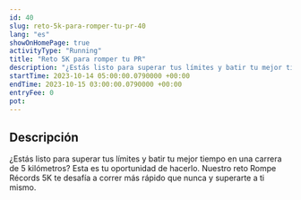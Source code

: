 ```yaml
---
id: 40
slug: reto-5k-para-romper-tu-pr-40
lang: "es"
showOnHomePage: true
activityType: "Running"
title: "Reto 5K para romper tu PR"
description: "¿Estás listo para superar tus límites y batir tu mejor tiempo en una carrera de 5 kilómetros? Esta es tu oportunidad de hacerlo. Nuestro reto Rompe Récords 5K te desafía a correr más rápido que nunca y superarte a ti mismo."
startTime: 2023-10-14 05:00:00.0790000 +00:00
endTime: 2023-10-15 03:00:00.0790000 +00:00
entryFee: 0
pot:
---
```


## Descripción

¿Estás listo para superar tus límites y batir tu mejor tiempo en una carrera de 5 kilómetros? Esta es tu oportunidad de hacerlo. Nuestro reto Rompe Récords 5K te desafía a correr más rápido que nunca y superarte a ti mismo.

